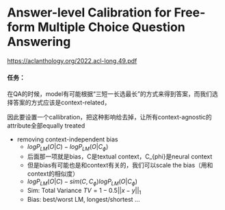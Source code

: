# Answer-level Calibration for Free-form Multiple Choice Question Answering

https://aclanthology.org/2022.acl-long.49.pdf

#### 任务：

在QA的时候，model有可能根据“三短一长选最长”的方式来得到答案，而我们选择答案的方式应该是context-related，

因此要设置一个callibration，把这种影响给去掉，让所有context-agnostic的attribute全部equally treated

* removing context-independent bias
  * $logP_{LM}(O|C)-logP_{LM}(O|C_{\phi})$
  * 后面那一项就是bias，C是textual context，C_{phi}是neural context
  * 但是bias有可能也是和context有关的，我们可以scale the bias（用和context的相似度）
  * $logP_{LM}(O|C)-sim(C,C_{\phi})logP_{LM}(O|C_{\phi})$
  * Sim: Total Variance $TV=1-0.5||x-y||_1$
  * Bias: best/worst LM, longest/shortest ...

